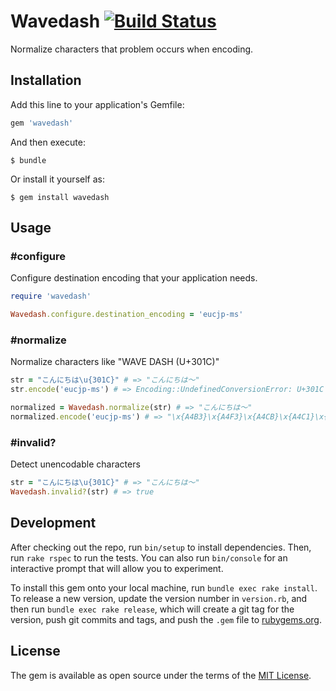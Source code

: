 # Wavedash [![Build Status](https://travis-ci.org/takatoshiono/wavedash.svg?branch=master)](https://travis-ci.org/takatoshiono/wavedash)

Normalize characters that problem occurs when encoding.

## Installation

Add this line to your application's Gemfile:

```ruby
gem 'wavedash'
```

And then execute:

    $ bundle

Or install it yourself as:

    $ gem install wavedash

## Usage

### #configure

Configure destination encoding that your application needs.

```ruby
require 'wavedash'

Wavedash.configure.destination_encoding = 'eucjp-ms'
```

### #normalize

Normalize characters like "WAVE DASH (U+301C)"

```ruby
str = "こんにちは\u{301C}" # => "こんにちは〜"
str.encode('eucjp-ms') # => Encoding::UndefinedConversionError: U+301C from UTF-8 to eucJP-ms

normalized = Wavedash.normalize(str) # => "こんにちは～"
normalized.encode('eucjp-ms') # => "\x{A4B3}\x{A4F3}\x{A4CB}\x{A4C1}\x{A4CF}\x{A1C1}" ("こんにちは～")
```

### #invalid?

Detect unencodable characters

```ruby
str = "こんにちは\u{301C}" # => "こんにちは〜"
Wavedash.invalid?(str) # => true
```

## Development

After checking out the repo, run `bin/setup` to install dependencies. Then, run `rake rspec` to run the tests. You can also run `bin/console` for an interactive prompt that will allow you to experiment.

To install this gem onto your local machine, run `bundle exec rake install`. To release a new version, update the version number in `version.rb`, and then run `bundle exec rake release`, which will create a git tag for the version, push git commits and tags, and push the `.gem` file to [rubygems.org](https://rubygems.org).

## License

The gem is available as open source under the terms of the [MIT License](http://opensource.org/licenses/MIT).

